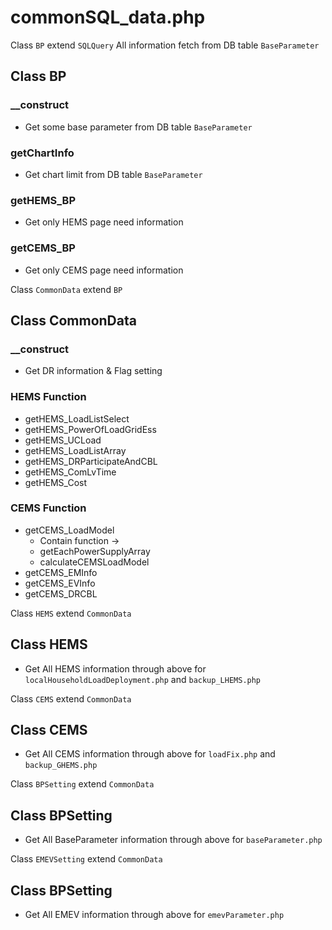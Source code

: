 # commonSQL_data.php

Class `BP` extend `SQLQuery`
All information fetch from DB table `BaseParameter`
## Class BP
### __construct
+ Get some base parameter from DB table `BaseParameter`
### getChartInfo
+ Get chart limit from DB table `BaseParameter`
### getHEMS_BP
+ Get only HEMS page need information
### getCEMS_BP
+ Get only CEMS page need information

Class `CommonData` extend `BP`
## Class CommonData
### __construct
+ Get DR information & Flag setting
### HEMS Function
+ getHEMS_LoadListSelect
+ getHEMS_PowerOfLoadGridEss
+ getHEMS_UCLoad
+ getHEMS_LoadListArray
+ getHEMS_DRParticipateAndCBL
+ getHEMS_ComLvTime
+ getHEMS_Cost
### CEMS Function
+ getCEMS_LoadModel
    + Contain function ->
    + getEachPowerSupplyArray
    + calculateCEMSLoadModel
+ getCEMS_EMInfo
+ getCEMS_EVInfo
+ getCEMS_DRCBL


Class `HEMS` extend `CommonData`
## Class HEMS
+ Get All HEMS information through above for `localHouseholdLoadDeployment.php` and `backup_LHEMS.php`

Class `CEMS` extend `CommonData`
## Class CEMS
+ Get All CEMS information through above for `loadFix.php` and `backup_GHEMS.php`

Class `BPSetting` extend `CommonData`
## Class BPSetting
+ Get All BaseParameter information through above for `baseParameter.php`
 
Class `EMEVSetting` extend `CommonData`
## Class BPSetting
+ Get All EMEV information through above for `emevParameter.php`